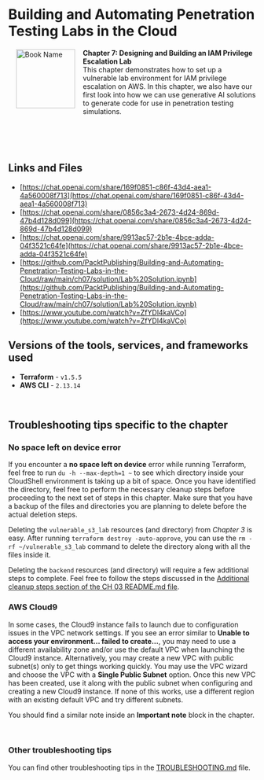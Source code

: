 # Building and Automating Penetration Testing Labs in the Cloud

<a href="https://www.packtpub.com/product/building-and-automating-penetration-testing-labs-in-the-cloud/9781837632398"><img src="https://content.packt.com/B19755/cover_image_small.jpg" alt="Book Name" height="120px" align="left" style="margin: 0px 15px; border-color: white; border-style: solid; border-width: 1px;"></a>

**Chapter 7: Designing and Building an IAM Privilege Escalation Lab** <br />
This chapter demonstrates how to set up a vulnerable lab environment for IAM privilege escalation on AWS. In this chapter, we also have our first look into how we can use generative AI solutions to generate code for use in penetration testing simulations.

<br />
<br />
<br />

## Links and Files

- [https://chat.openai.com/share/169f0851-c86f-43d4-aea1-4a560008f713](https://chat.openai.com/share/169f0851-c86f-43d4-aea1-4a560008f713)
- [https://chat.openai.com/share/0856c3a4-2673-4d24-869d-47b4d128d099](https://chat.openai.com/share/0856c3a4-2673-4d24-869d-47b4d128d099)
- [https://chat.openai.com/share/9913ac57-2b1e-4bce-adda-04f3521c64fe](https://chat.openai.com/share/9913ac57-2b1e-4bce-adda-04f3521c64fe)
- [https://github.com/PacktPublishing/Building-and-Automating-Penetration-Testing-Labs-in-the-Cloud/raw/main/ch07/solution/Lab%20Solution.ipynb](https://github.com/PacktPublishing/Building-and-Automating-Penetration-Testing-Labs-in-the-Cloud/raw/main/ch07/solution/Lab%20Solution.ipynb)
- [https://www.youtube.com/watch?v=ZfYDl4kaVCo](https://www.youtube.com/watch?v=ZfYDl4kaVCo)

## Versions of the tools, services, and frameworks used 

- **Terraform** - `v1.5.5`
- **AWS CLI** - `2.13.14`

<br />

## Troubleshooting tips specific to the chapter

### No space left on device error

If you encounter a **no space left on device** error while running Terraform, feel free to run `du -h --max-depth=1 ~` to see which directory inside your CloudShell environment is taking up a bit of space. Once you have identified the directory, feel free to perform the necessary cleanup steps before proceeding to the next set of steps in this chapter. Make sure that you have a backup of the files and directories you are planning to delete before the actual deletion steps.

Deleting the `vulnerable_s3_lab` resources (and directory) from *Chapter 3* is easy. After running `terraform destroy -auto-approve`, you can use the `rm -rf ~/vulnerable_s3_lab` command to delete the directory along with all the files inside it.

Deleting the `backend` resources (and directory) will require a few additional steps to complete. Feel free to follow the steps discussed in the [Additional cleanup steps section of the CH 03 README.md file](../ch03/README.md#additional-cleanup-steps).

### AWS Cloud9

In some cases, the Cloud9 instance fails to launch due to configuration issues in the VPC network settings. If you see an error similar to **Unable to access your environment... failed to create...**, you may need to use a different availability zone and/or use the default VPC when launching the Cloud9 instance. Alternatively, you may create a new VPC with public subnet(s) only to get things working quickly. You may use the VPC wizard and choose the VPC with a **Single Public Subnet** option. Once this new VPC has been created, use it along with the public subnet when configuring and creating a new Cloud9 instance. If none of this works, use a different region with an existing default VPC and try different subnets.

You should find a similar note inside an **Important note** block in the chapter.

<br />

### Other troubleshooting tips

You can find other troubleshooting tips in the [TROUBLESHOOTING.md](../TROUBLESHOOTING.md) file.